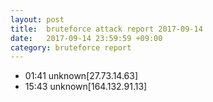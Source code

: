 ```yaml
---
layout: post
title:  bruteforce attack report 2017-09-14
date:   2017-09-14 23:59:59 +09:00
category: bruteforce report
---
```


* 01:41 unknown[27.73.14.63]
* 15:43 unknown[164.132.91.13]
